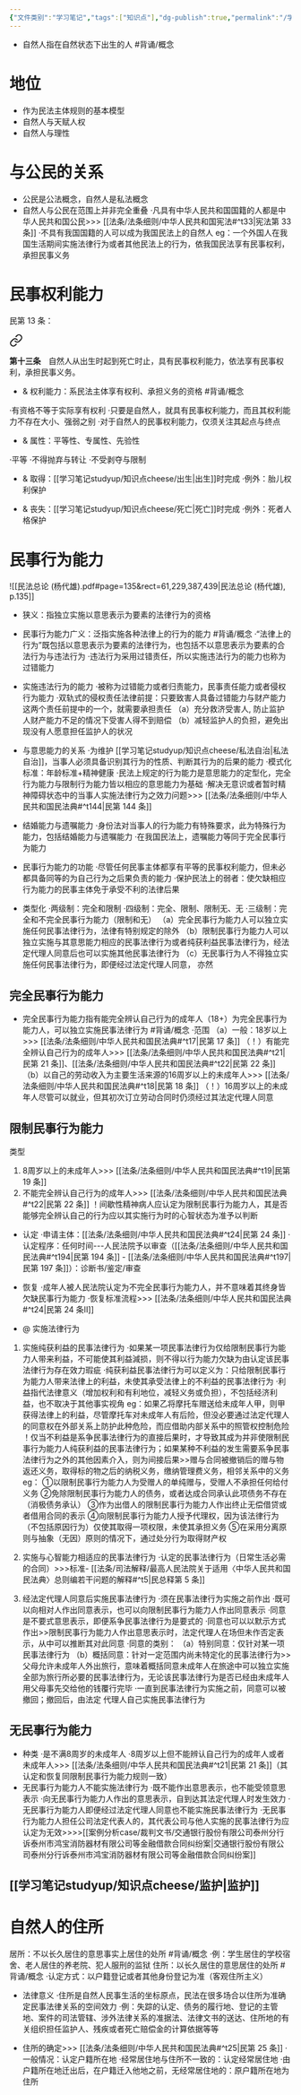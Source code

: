 ```yaml
---
{"文件类别":"学习笔记","tags":["知识点"],"dg-publish":true,"permalink":"/学习笔记studyup/知识点cheese/自然人/","dgPassFrontmatter":true,"noteIcon":"","created":"2024-07-03T09:30:31.772+08:00","updated":"2024-09-30T11:30:47.677+08:00"}
---
```


- 自然人指在自然状态下出生的人 #背诵/概念 
# 地位
- 作为民法主体规则的基本模型
- 自然人与天赋人权
- 自然人与理性
# 与公民的关系
- 公民是公法概念，自然人是私法概念
- 自然人与公民在范围上并非完全重叠
·凡具有中华人民共和国国籍的人都是中华人民共和国公民>>> [[法条/法条细则/中华人民共和国宪法#^t33\|宪法第 33 条]]
·不具有我国国籍的人可以成为我国民法上的自然人
eg：一个外国人在我国生活期间实施法律行为或者其他民法上的行为，依我国民法享有民事权利，承担民事义务


# 民事权利能力
民第 13 条：
<div class="transclusion internal-embed is-loaded"><a class="markdown-embed-link" href="////#t13" aria-label="Open link"><svg xmlns="http://www.w3.org/2000/svg" width="24" height="24" viewBox="0 0 24 24" fill="none" stroke="currentColor" stroke-width="2" stroke-linecap="round" stroke-linejoin="round" class="svg-icon lucide-link"><path d="M10 13a5 5 0 0 0 7.54.54l3-3a5 5 0 0 0-7.07-7.07l-1.72 1.71"></path><path d="M14 11a5 5 0 0 0-7.54-.54l-3 3a5 5 0 0 0 7.07 7.07l1.71-1.71"></path></svg></a><div class="markdown-embed">



**第十三条**　自然人从出生时起到死亡时止，具有民事权利能力，依法享有民事权利，承担民事义务。 

</div></div>

- & 权利能力：系民法主体享有权利、承担义务的资格 #背诵/概念 

·有资格不等于实际享有权利
·只要是自然人，就具有民事权利能力，而且其权利能力不存在大小、强弱之别
·对于自然人的民事权利能力，仅须关注其起点与终点

- & 属性：平等性、专属性、先验性

·平等
·不得抛弃与转让
·不受剥夺与限制

- & 取得：[[学习笔记studyup/知识点cheese/出生\|出生]]时完成
·例外：胎儿权利保护

- & 丧失：[[学习笔记studyup/知识点cheese/死亡\|死亡]]时完成
·例外：死者人格保护

# 民事行为能力
![[民法总论 (杨代雄).pdf#page=135&rect=61,229,387,439|民法总论 (杨代雄), p.135]]
- 狭义：指独立实施以意思表示为要素的法律行为的资格
- 民事行为能力广义：泛指实施各种法律上的行为的能力 #背诵/概念 
·“法律上的行为”既包括以意思表示为要素的法律行为，也包括不以意思表示为要素的合法行为与违法行为
·违法行为采用过错责任，所以实施违法行为的能力也称为过错能力

- 实施违法行为的能力
·被称为过错能力或者归责能力，民事责任能力或者侵权行为能力
·双轨式的侵权责任法律前提：只要致害人具备过错能力与财产能力这两个责任前提中的一个，就需要承担责任
（a）充分救济受害人, 防止监护人财产能力不足的情况下受害人得不到赔偿
（b）减轻监护人的负担，避免出现没有人愿意担任监护人的状况
- 与意思能力的关系
·为维护 [[学习笔记studyup/知识点cheese/私法自治\|私法自治]]，当事人必须具备识别其行为的性质、判断其行为的后果的能力
·模式化标准：年龄标准+精神健康
·民法上规定的行为能力是意思能力的定型化，完全行为能力与限制行为能力皆以相应的意思能力为基础
·解决无意识或者暂时精神障碍状态中的当事人实施法律行为之效力问题>>> [[法条/法条细则/中华人民共和国民法典#^t144\|民第 144 条]]
- 结婚能力与遗嘱能力
·身份法对当事人的行为能力有特殊要求，此为特殊行为能力，包括结婚能力与遗嘱能力
·在我国民法上，遗嘱能力等同于完全民事行为能力
- 民事行为能力的功能
·尽管任何民事主体都享有平等的民事权利能力，但未必都具备同等的为自己行为之后果负责的能力
·保护民法上的弱者：使欠缺相应行为能力的民事主体免于承受不利的法律后果
- 类型化
·两级制：完全和限制
·四级制：完全、限制、限制无、无
·三级制：完全和不完全民事行为能力（限制和无）
（a）完全民事行为能力人可以独立实施任何民事法律行为，法律有特别规定的除外
（b）限制民事行为能力人可以独立实施与其意思能力相应的民事法律行为或者纯获利益民事法律行为，经法定代理人同意后也可以实施其他民事法律行为
（c）无民事行为人不得独立实施任何民事法律行为，即便经过法定代理人同意， 亦然
## 完全民事行为能力
- 完全民事行为能力指有能完全辨认自己行为的成年人（18+）为完全民事行为能力人，可以独立实施民事法律行为 #背诵/概念
·范围
（a）一般：18岁以上>>> [[法条/法条细则/中华人民共和国民法典#^t17\|民第 17 条]]
（！）有能完全辨认自己行为的成年人>>> [[法条/法条细则/中华人民共和国民法典#^t21\|民第 21 条]]、[[法条/法条细则/中华人民共和国民法典#^t22\|民第 22 条]]
（b）以自己的劳动收入为主要生活来源的16周岁以上的未成年人>>> [[法条/法条细则/中华人民共和国民法典#^t18\|民第 18 条]]
（！）16周岁以上的未成年人尽管可以就业，但其初次订立劳动合同时仍须经过其法定代理人同意

## 限制民事行为能力
类型
1. 8周岁以上的未成年人>>> [[法条/法条细则/中华人民共和国民法典#^t19\|民第 19 条]]
2. 不能完全辨认自己行为的成年人>>> [[法条/法条细则/中华人民共和国民法典#^t22\|民第 22 条]]
！间歇性精神病人应认定为限制民事行为能力人，其是否能够完全辨认自己的行为应以其实施行为时的心智状态为准予以判断

- 认定
·申请主体：[[法条/法条细则/中华人民共和国民法典#^t24\|民第 24 条]]
·认定程序：任何时间---人民法院予以审查（[[法条/法条细则/中华人民共和国民法典#^t194\|民第 194 条]] - [[法条/法条细则/中华人民共和国民法典#^t197\|民第 197 条]]）：诊断书/鉴定/审查

- 恢复
·成年人被人民法院认定为不完全民事行为能力人，并不意味着其终身皆欠缺民事行为能力
·恢复标准流程>>> [[法条/法条细则/中华人民共和国民法典#^t24\|民第 24 条Ⅱ]] 

- @ 实施法律行为
1. 实施纯获利益的民事法律行为
·如果某一项民事法律行为仅给限制民事行为能力人带来利益，不可能使其利益減损，则不得以行为能力欠缺为由认定该民事法律行为存在效力瑕疵
·纯获利益民事法律行为可以定义为：只给限制民事行为能力人带来法律上的利益，未使其承受法律上的不利益的民事法律行为
·利益指代法律意义（增加权利和有利地位，减轻义务或负担），不包括经济利益，也不取决于其他事实视角
eg：如果乙将摩托车赠送给未成年人甲，则甲获得法律上的利益，尽管摩托车对未成年人有后险，但没必要通过法定代理人的同意权在外部关系上防护此种危险，而应借助内部关系中的照管权控制危险
！仅当不利益是系争民事法律行为的直接后果时，才导致其成为并非使限制民事行为能力人纯获利益的民事法律行为；如果某种不利益的发生需要系争民事法律行为之外的其他因素介入，则为间接后果>>赠与合同被撤销后的赠与物返还义务，取得标的物之后的纳税义务，缴纳管理费义务，相邻关系中的义务
eg：
①以限制民事行为能力人为受赠人的单纯赠与，受赠人不承担任何给付义务
②免除限制民事行为能力人的债务，或者达成合同承认此项债务不存在（消极债务承认）
③作为出借人的限制民事行为能力人作出终止无偿借贷或者借用合同的表示
④向限制民事行为能力人授予代理权，因为该法律行为（不包括原因行为）仅使其取得一项权限，未使其承担义务
⑤在采用分离原则与抽象（无因）原则的情况下，通过处分行为取得财产权

2. 实施与心智能力相适应的民事法律行为
·认定的民事法律行为（日常生活必需的合同）>>>标准- [[法条/司法解释/最高人民法院关于适用〈中华人民共和国民法典〉总则编若干问题的解释#^t5\|民总释第 5 条]]
3. 经法定代理人同意后实施民事法律行为
·须在民事法律行为实施之前作出
·既可以向相对人作出同意表示，也可以向限制民事行为能力人作出同意表示
·同意是不要式意思表示，即便系争民事法律行为是要式的
·同意也可以以默示方式作出>>限制民事行为能力人作出意思表示时，法定代理人在场但未作否定表示，从中可以推断其对此同意
·同意的类别：
（a）特别同意：仅针对某一项民事法律行为
（b）概括同意：针对一定范围内尚未特定化的民事法律行为>>父母允许未成年人外出旅行，意味着概括同意未成年人在旅途中可以独立实施全部为旅行所必要的民事法律行为，无论该民事法律行为是否已经由未成年人用父母事先交给他的钱覆行完毕
·一直到民事法律行为实施之前，同意可以被撤回；撤回后，由法定 代理人自己实施民事法律行为

## 无民事行为能力
- 种类
·是不满8周岁的未成年人
·8周岁以上但不能辨认自己行为的成年人或者未成年人>>> [[法条/法条细则/中华人民共和国民法典#^t21\|民第 21 条]]（其认定和恢复同限制民事行为能力规则一致）
- 无民事行为能力人不能实施法律行为
·既不能作出意思表示，也不能受领意思表示
·向无民事行为能力人作出的意思表示，自到达其法定代理人时发生效力
·无民事行为能力人即便经过法定代理人同意也不能实施民事法律行为
·无民事行为能力人担任公司法定代表人的，其代表公司与他人实施的民事法律行为应认定为无效>>>>[[案例分析case/裁判文书/交通银行股份有限公司泰州分行诉泰州市鸿宝消防器材有限公司等金融借款合同纠纷案\|交通银行股份有限公司泰州分行诉泰州市鸿宝消防器材有限公司等金融借款合同纠纷案]]

## [[学习笔记studyup/知识点cheese/监护\|监护]]

# 自然人的住所
居所：不以长久居住的意思事实上居住的处所 #背诵/概念 
·例：学生居住的学校宿舍、老人居住的养老院、犯人服刑的监狱
住所：以长久居住的意思居住的处所 #背诵/概念 
·认定方式：以户籍登记或者其他身份登记为准（客观住所主义）

- 法律意义
·住所是自然人民事生活的坐标原点，民法在很多场合以住所为准确定民事法律关系的空间效力
·例：失踪的认定、债务的履行地、登记的主管地、案件的司法管辖、涉外法律关系的准据法、法律文书的送达、住所地的有关组织担任监护人、残疾或者死亡赔偿金的计算依据等等

- 住所的确定>>> [[法条/法条细则/中华人民共和国民法典#^t25\|民第 25 条]]
·一般情况：认定户籍所在地
·经常居住地与住所不一致的：认定经常居住地
·由户籍所在地迁出后，在户籍迁入他地之前，无经常居住地的：原户籍所在地为住所
